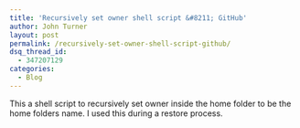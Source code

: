 ```yaml
---
title: 'Recursively set owner shell script &#8211; GitHub'
author: John Turner
layout: post
permalink: /recursively-set-owner-shell-script-github/
dsq_thread_id:
  - 347207129
categories:
  - Blog
---
```

This a shell script to recursively set owner inside the home folder to be the home folders name. I used this during a restore process.